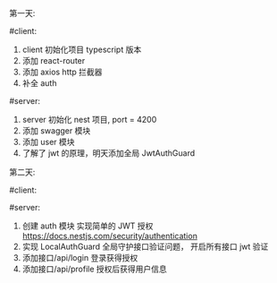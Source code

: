 第一天:

#client:

1. client 初始化项目 typescript 版本
2. 添加 react-router
3. 添加 axios http 拦截器
4. 补全 auth

#server:

1. server 初始化 nest 项目, port = 4200
2. 添加 swagger 模块
3. 添加 user 模块
4. 了解了 jwt 的原理，明天添加全局 JwtAuthGuard

第二天:

#client:

#server:

1. 创建 auth 模块 实现简单的 JWT 授权 https://docs.nestjs.com/security/authentication
2. 实现 LocalAuthGuard 全局守护接口验证问题， 开启所有接口 jwt 验证
3. 添加接口/api/login 登录获得授权
4. 添加接口/api/profile 授权后获得用户信息

